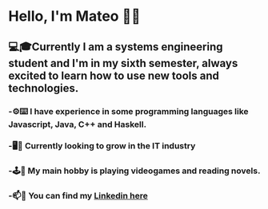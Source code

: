 # Hello, I'm Mateo 👋😀

## 💻🎓Currently I am a systems engineering student and I'm in my sixth semester, always excited to learn how to use new tools and technologies.

### -⚙️⌨️ I have experience in some programming languages like Javascript, Java, C++ and Haskell.
### -🖥️📄 Currently looking to grow in the IT industry
### -🕹️📖 My main hobby is playing videogames and reading novels.
### -📫🔎 You can find my [Linkedin here](https://www.linkedin.com/in/mateomu%C3%B1iz/)
